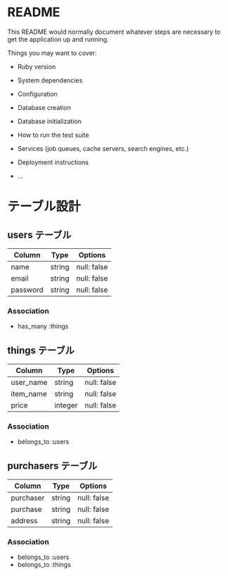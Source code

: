 # README

This README would normally document whatever steps are necessary to get the
application up and running.

Things you may want to cover:

* Ruby version

* System dependencies

* Configuration

* Database creation

* Database initialization

* How to run the test suite

* Services (job queues, cache servers, search engines, etc.)

* Deployment instructions

* ...
# テーブル設計

## users テーブル

| Column   | Type   | Options     |
| -------- | ------ | ----------- |
| name     | string | null: false |
| email    | string | null: false |
| password | string | null: false |

### Association

- has_many :things


## things テーブル

| Column      | Type    | Options     |
| ----------- | ------- | ----------- |
| user_name   | string  | null: false |
| item_name   | string  | null: false |
| price       | integer | null: false |

### Association

- belongs_to :users

## purchasers テーブル

| Column     | Type       | Options                        |
| ---------- | ---------- | ------------------------------ |
| purchaser  | string     | null: false                    |
| purchase   | string     | null: false                    |
| address    | string     | null: false                    |

### Association

- belongs_to :users
- belongs_to :things

